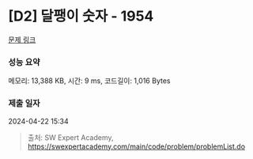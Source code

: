 # [D2] 달팽이 숫자 - 1954 

[문제 링크](https://swexpertacademy.com/main/code/problem/problemDetail.do?contestProbId=AV5PobmqAPoDFAUq) 

### 성능 요약

메모리: 13,388 KB, 시간: 9 ms, 코드길이: 1,016 Bytes

### 제출 일자

2024-04-22 15:34



> 출처: SW Expert Academy, https://swexpertacademy.com/main/code/problem/problemList.do